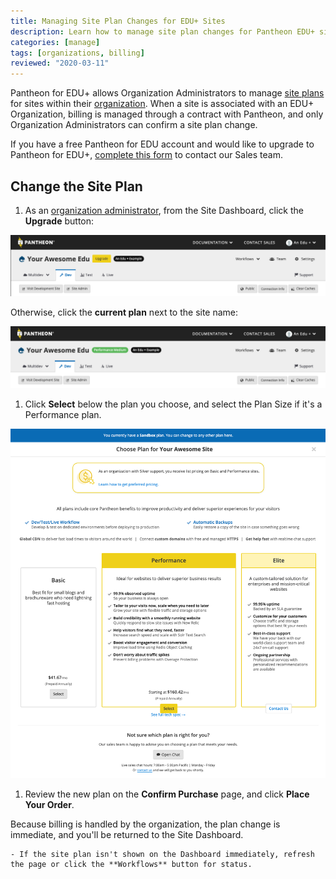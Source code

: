 ```yaml
---
title: Managing Site Plan Changes for EDU+ Sites
description: Learn how to manage site plan changes for Pantheon EDU+ sites.
categories: [manage]
tags: [organizations, billing]
reviewed: "2020-03-11"
---
```


Pantheon for EDU+ allows Organization Administrators to manage [site plans](https://pantheon.io/pricing) for sites within their [organization](/organizations). When a site is associated with an EDU+ Organization, billing is managed through a contract with Pantheon, and only Organization Administrators can confirm a site plan change.

If you have a free Pantheon for EDU account and would like to upgrade to Pantheon for EDU+, [complete this form](https://pantheon.io/pantheon-edu-plus) to contact our Sales team.

## Change the Site Plan

1. As an [organization administrator](/change-management#roles-and-permissions), from the Site Dashboard, click the **Upgrade** button:

 ![Upgrade plan button shown on Sandbox sites](../images/dashboard/eduplus-upgrade-plan.png)

 Otherwise, click the **current plan** next to the site name:

 ![Screenshot of a site Dashboard on a Performance Medium plan](../images/dashboard/eduplus-change-plan.png)

1. Click **Select** below the plan you choose, and select the Plan Size if it's a Performance plan.

  ![Screenshot of the plan options for a site](../images/dashboard/select-plan.png)

1. Review the new plan on the **Confirm Purchase** page, and click **Place Your Order**.

  Because billing is handled by the organization, the plan change is immediate, and you'll be returned to the Site Dashboard.

    - If the site plan isn't shown on the Dashboard immediately, refresh the page or click the **Workflows** button for status.
